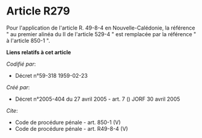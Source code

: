 # Article R279

Pour l'application de l'article R. 49-8-4 en Nouvelle-Calédonie, la référence " au premier alinéa du II de l'article 529-4 "
est remplacée par la référence " à l'article 850-1 ".

**Liens relatifs à cet article**

_Codifié par_:

  - Décret n°59-318 1959-02-23

_Créé par_:

  - Décret n°2005-404 du 27 avril 2005 - art. 7 () JORF 30 avril 2005

_Cite_:

  - Code de procédure pénale - art. 850-1 (V)
  - Code de procédure pénale - art. R49-8-4 (V)
